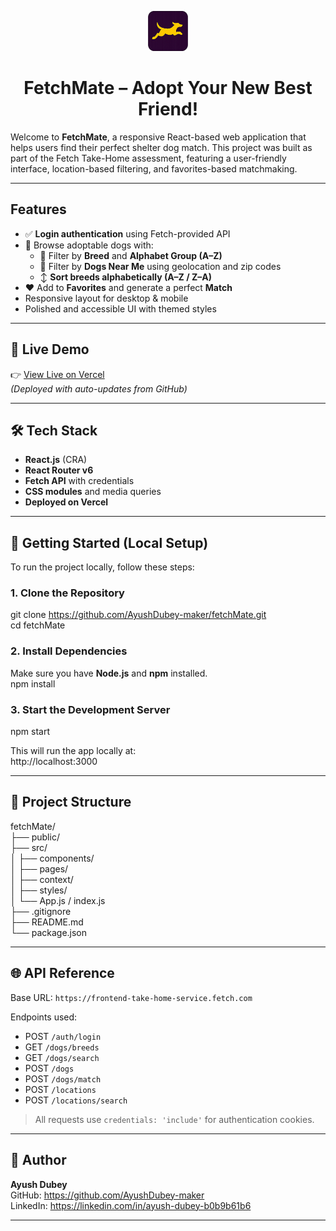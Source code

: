 <p align="center">
  <img src="public/fetchmate-icon.png" alt="FetchMate Logo" width="64" height="64"/>
</p>

<h1 align="center">FetchMate – Adopt Your New Best Friend!</h1>

Welcome to **FetchMate**, a responsive React-based web application that helps users find their perfect shelter dog match. This project was built as part of the Fetch Take-Home assessment, featuring a user-friendly interface, location-based filtering, and favorites-based matchmaking.

---

## Features

- ✅ **Login authentication** using Fetch-provided API
- 🐶 Browse adoptable dogs with:
  - 🔎 Filter by **Breed** and **Alphabet Group (A–Z)**
  - 📍 Filter by **Dogs Near Me** using geolocation and zip codes
  - ↕️ **Sort breeds alphabetically (A–Z / Z–A)**
- ❤️ Add to **Favorites** and generate a perfect **Match**
-  Responsive layout for desktop & mobile
-  Polished and accessible UI with themed styles

---

## 🔗 Live Demo

👉 [View Live on Vercel](https://fetch-mate-ten.vercel.app/)  
_(Deployed with auto-updates from GitHub)_

---

## 🛠 Tech Stack

- **React.js** (CRA)
- **React Router v6**
- **Fetch API** with credentials
- **CSS modules** and media queries
- **Deployed on Vercel**

---

## 🚀 Getting Started (Local Setup)

To run the project locally, follow these steps:

### 1. Clone the Repository  
git clone https://github.com/AyushDubey-maker/fetchMate.git  
cd fetchMate

### 2. Install Dependencies  
Make sure you have **Node.js** and **npm** installed.  
npm install

### 3. Start the Development Server  
npm start  

This will run the app locally at:  
http://localhost:3000

---
## 📁 Project Structure

fetchMate/  
├── public/  
├── src/  
│   ├── components/  
│   ├── pages/  
│   ├── context/  
│   ├── styles/  
│   └── App.js / index.js  
├── .gitignore  
├── README.md  
└── package.json

---

## 🌐 API Reference

Base URL: `https://frontend-take-home-service.fetch.com`

Endpoints used:
- POST `/auth/login`
- GET `/dogs/breeds`
- GET `/dogs/search`
- POST `/dogs`
- POST `/dogs/match`
- POST `/locations`
- POST `/locations/search`

> All requests use `credentials: 'include'` for authentication cookies.

---

## 👤 Author

**Ayush Dubey**  
GitHub: https://github.com/AyushDubey-maker  
LinkedIn: https://linkedin.com/in/ayush-dubey-b0b9b61b6

---

